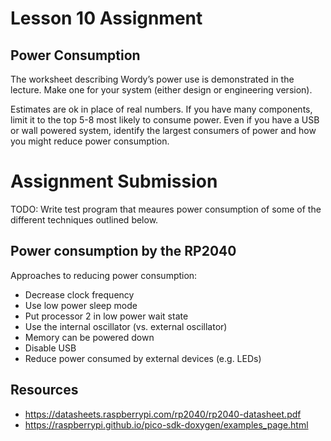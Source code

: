 # Lesson 10 Assignment

## Power Consumption

The worksheet describing Wordy’s power use is demonstrated in the lecture. Make one for your system (either design or engineering version).

Estimates are ok in place of real numbers. If you have many components, limit it to the top 5-8 most likely to consume power. Even if you have a USB or wall powered system, identify the largest consumers of power and how you might reduce power consumption.

# Assignment Submission

TODO: Write test program that meaures power consumption of some of the different techniques outlined below.

## Power consumption by the RP2040

Approaches to reducing power consumption:

* Decrease clock frequency
* Use low power sleep mode
* Put processor 2 in low power wait state
* Use the internal oscillator (vs. external oscillator)
* Memory can be powered down
* Disable USB
* Reduce power consumed by external devices (e.g. LEDs)

## Resources

* https://datasheets.raspberrypi.com/rp2040/rp2040-datasheet.pdf
* https://raspberrypi.github.io/pico-sdk-doxygen/examples_page.html
